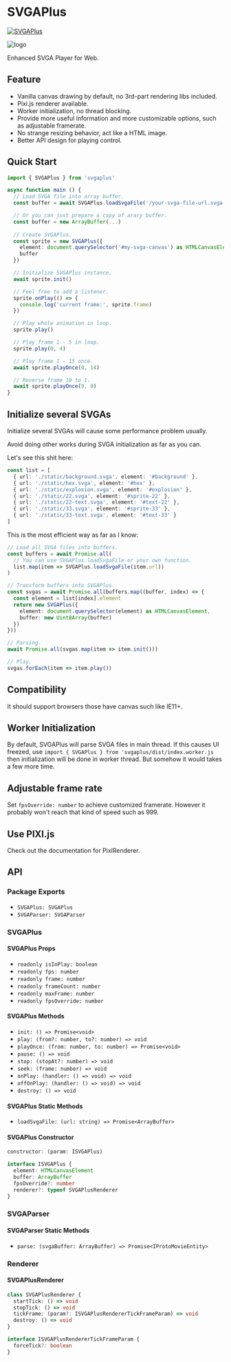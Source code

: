 # SVGAPlus

[![SVGAPlus](https://github.com/SVGAPlus/SVGAPlus/workflows/Test/badge.svg)](https://github.com/SVGAPlus/SVGAPlus/actions)

![logo](https://static.lancercomet.com/lancercomet/misc/svgaplus-logo.png)

Enhanced SVGA Player for Web.

## Feature

 - Vanilla canvas drawing by default, no 3rd-part rendering libs included.
 - Pixi.js renderer available.
 - Worker initialization, no thread blocking.
 - Provide more useful information and more customizable options, such as adjustable framerate.
 - No strange resizing behavior, act like a HTML image.
 - Better API design for playing control.
 
## Quick Start

```typescript
import { SVGAPlus } from 'svgaplus'

async function main () {
  // Load SVGA file into array buffer.
  const buffer = await SVGAPlus.loadSvgaFile('/your-svga-file-url.svga')

  // Or you can just prepare a copy of arary buffer.
  const buffer = new ArrayBuffer(...)
  
  // Create SVGAPlus.
  const sprite = new SVGAPlus({
    element: document.querySelector('#my-svga-canvas') as HTMLCanvasElement,
    buffer
  })

  // Initialize SVGAPlus instance.
  await sprite.init()

  // Feel free to add a listener.
  sprite.onPlay(() => {
    console.log('current frame:', sprite.frame)
  })

  // Play whole animation in loop.
  sprite.play()

  // Play frame 1 - 5 in loop.
  sprite.play(0, 4)  

  // Play frame 1 - 15 once.
  await sprite.playOnce(0, 14)

  // Reverse frame 10 to 1.
  await sprite.playOnce(9, 0)
}
```

## Initialize several SVGAs

Initialize several SVGAs will cause some performance problem usually.

Avoid doing other works during SVGA initialization as far as you can.

Let's see this shit here:

```typescript
const list = [
  { url: './static/background.svga', element: '#background' },
  { url: './static/hex.svga', element: '#hex' },
  { url: './static/explosion.svga', element: '#explosion' },
  { url: './static/22.svga', element: '#sprite-22' },
  { url: './static/22-text.svga', element: '#text-22' },
  { url: './static/33.svga', element: '#sprite-33' },
  { url: './static/33-text.svga', element: '#text-33' }
]
```

This is the most efficient way as far as I know:

```typescript
// Load all SVGA files into buffers.
const buffers = await Promise.all(
  // You can use SVGAPlus.loadSvgaFile or your own function.
  list.map(item => SVGAPlus.loadSvgaFile(item.url))
)

// Transform buffers into SVGAPlus.
const svgas = await Promise.all(buffers.map((buffer, index) => {
  const element = list[index].element
  return new SVGAPlus({
    element: document.querySelector(element) as HTMLCanvasElement,
    buffer: new Uint8Array(buffer)
  })
}))

// Parsing.
await Promise.all(svgas.map(item => item.init()))

// Play.
svgas.forEach(item => item.play())
```

## Compatibility

It should support browsers those have canvas such like IE11+.

## Worker Initialization

By default, SVGAPlus will parse SVGA files in main thread. If this causes UI freezed, use `import { SVGAPlus } from 'svgaplus/dist/index.worker.js` then initialization will be done in worker thread. But somehow it would takes a few more time.

## Adjustable frame rate

Set `fpsOverride: number` to achieve customized framerate. However it probably won't reach that kind of speed such as 999.

## Use PIXI.js

Check out the documentation for PixiRenderer.

## API

### Package Exports

 - `SVGAPlus: SVGAPlus`
 - `SVGAParser: SVGAParser`

### SVGAPlus

#### SVGAPlus Props

 - `readonly isInPlay: boolean`
 - `readonly fps: number`
 - `readonly frame: number`
 - `readonly frameCount: number`
 - `readonly maxFrame: number`
 - `readonly fpsOverride: number`

#### SVGAPlus Methods

 - `init: () => Promise<void>`
 - `play: (from?: number, to?: number) => void`
 - `playOnce: (from: number, to: number) => Promise<void>`
 - `pause: () => void`
 - `stop: (stopAt?: number) => void`
 - `seek: (frame: number) => void`
 - `onPlay: (handler: () => void) => void`
 - `offOnPlay: (handler: () => void) => void`
 - `destroy: () => void`

#### SVGAPlus Static Methods

 - `loadSvgaFile: (url: string) => Promise<ArrayBuffer>`

#### SVGAPlus Constructor

```typescript
constructor: (param: ISVGAPlus)

interface ISVGAPlus {
  element: HTMLCanvasElement
  buffer: ArrayBuffer
  fpsOverride?: number
  renderer?: typeof SVGAPlusRenderer
}
```

### SVGAParser

#### SVGAParser Static Methods

 - `parse: (svgaBuffer: ArrayBuffer) => Promise<IProtoMovieEntity>`

### Renderer

#### SVGAPlusRenderer

```ts
class SVGAPlusRenderer {
  startTick: () => void
  stopTick: () => void
  tickFrame: (param?: ISVGAPlusRendererTickFrameParam) => void
  destroy: () => void
}

interface ISVGAPlusRendererTickFrameParam {
  forceTick?: boolean
}
```
